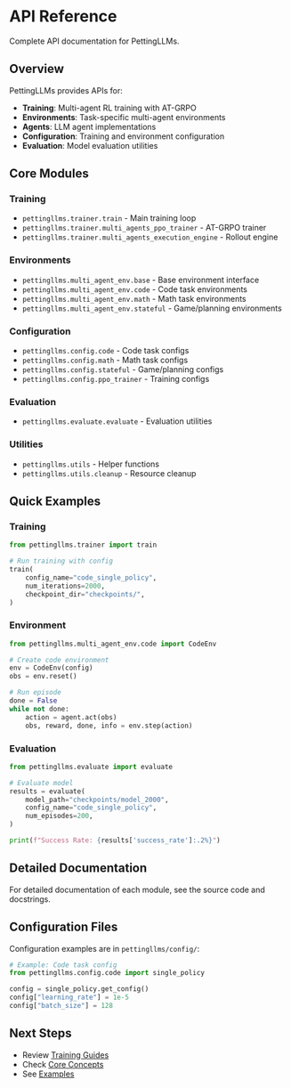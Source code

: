 # API Reference

Complete API documentation for PettingLLMs.

## Overview

PettingLLMs provides APIs for:

- **Training**: Multi-agent RL training with AT-GRPO
- **Environments**: Task-specific multi-agent environments
- **Agents**: LLM agent implementations
- **Configuration**: Training and environment configuration
- **Evaluation**: Model evaluation utilities

## Core Modules

### Training

- `pettingllms.trainer.train` - Main training loop
- `pettingllms.trainer.multi_agents_ppo_trainer` - AT-GRPO trainer
- `pettingllms.trainer.multi_agents_execution_engine` - Rollout engine

### Environments

- `pettingllms.multi_agent_env.base` - Base environment interface
- `pettingllms.multi_agent_env.code` - Code task environments
- `pettingllms.multi_agent_env.math` - Math task environments
- `pettingllms.multi_agent_env.stateful` - Game/planning environments

### Configuration

- `pettingllms.config.code` - Code task configs
- `pettingllms.config.math` - Math task configs
- `pettingllms.config.stateful` - Game/planning configs
- `pettingllms.config.ppo_trainer` - Training configs

### Evaluation

- `pettingllms.evaluate.evaluate` - Evaluation utilities

### Utilities

- `pettingllms.utils` - Helper functions
- `pettingllms.utils.cleanup` - Resource cleanup

## Quick Examples

### Training

```python
from pettingllms.trainer import train

# Run training with config
train(
    config_name="code_single_policy",
    num_iterations=2000,
    checkpoint_dir="checkpoints/",
)
```

### Environment

```python
from pettingllms.multi_agent_env.code import CodeEnv

# Create code environment
env = CodeEnv(config)
obs = env.reset()

# Run episode
done = False
while not done:
    action = agent.act(obs)
    obs, reward, done, info = env.step(action)
```

### Evaluation

```python
from pettingllms.evaluate import evaluate

# Evaluate model
results = evaluate(
    model_path="checkpoints/model_2000",
    config_name="code_single_policy",
    num_episodes=200,
)

print(f"Success Rate: {results['success_rate']:.2%}")
```

## Detailed Documentation

For detailed documentation of each module, see the source code and docstrings.

## Configuration Files

Configuration examples are in `pettingllms/config/`:

```python
# Example: Code task config
from pettingllms.config.code import single_policy

config = single_policy.get_config()
config["learning_rate"] = 1e-5
config["batch_size"] = 128
```

## Next Steps

- Review [Training Guides](../training/overview.md)
- Check [Core Concepts](../core-concepts/overview.md)
- See [Examples](../training/overview.md)

